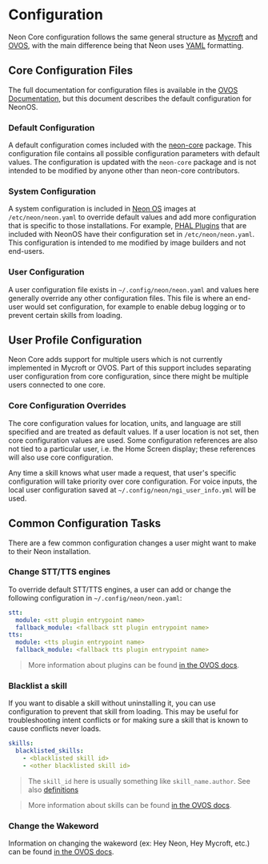 # Configuration

Neon Core configuration follows the same general structure as
[Mycroft](https://mycroft-ai.gitbook.io/docs/using-mycroft-ai/customizations/mycroft-conf)
and [OVOS](https://openvoiceos.github.io/community-docs/060-config/),
with the main difference being that Neon uses [YAML](https://yaml.org/) formatting.

## Core Configuration Files

The full documentation for configuration files is available in the
[OVOS Documentation](https://openvoiceos.github.io/community-docs/config/), but
this document describes the default configuration for NeonOS.

### Default Configuration

A default configuration comes included with the [neon-core](https://github.com/NeonGeckoCom/NeonCore/blob/master/neon_core/configuration/neon.yaml)
package. This configuration file contains all possible configuration parameters
with default values. The configuration is updated with the `neon-core` package
and is not intended to be modified by anyone other than neon-core contributors.

### System Configuration

A system configuration is included in [Neon OS](https://neongeckocom.github.io/neon-docs/neon_os/)
images at `/etc/neon/neon.yaml` to override default values and add more
configuration that is specific to those installations. For example,
[PHAL Plugins](https://openvoiceos.github.io/community-docs/110-ht_phal/) that are
included with NeonOS have their configuration set in `/etc/neon/neon.yaml`. This
configuration is intended to me modified by image builders and not end-users.

### User Configuration

A user configuration file exists in `~/.config/neon/neon.yaml` and values here
generally override any other configuration files. This file is where an end-user
would set configuration, for example to enable debug logging or to prevent certain
skills from loading.

## User Profile Configuration

Neon Core adds support for multiple users which is not currently implemented in
Mycroft or OVOS. Part of this support includes separating user configuration from
core configuration, since there might be multiple users connected to one core.

### Core Configuration Overrides

The core configuration values for location, units, and language are still specified
and are treated as default values. If a user location is not set, then
core configuration values are used. Some configuration references are also not tied
to a particular user, i.e. the Home Screen display; these references will also use
core configuration.

Any time a skill knows what user made a request, that user's specific configuration
will take priority over core configuration. For voice inputs, the local user configuration
saved at `~/.config/neon/ngi_user_info.yml` will be used.

## Common Configuration Tasks

There are a few common configuration changes a user might want to make to their
Neon installation.

### Change STT/TTS engines

To override default STT/TTS engines, a user can add or change the following configuration
in `~/.config/neon/neon.yaml`:

```yaml
stt:
  module: <stt plugin entrypoint name>
  fallback_module: <fallback stt plugin entrypoint name>
tts:
  module: <tts plugin entrypoint name>
  fallback_module: <fallback tts plugin entrypoint name>
```

> More information about plugins can be found [in the OVOS docs](https://openvoiceos.github.io/community-docs/300-glossary/#opm).

### Blacklist a skill

If you want to disable a skill without uninstalling it, you can use configuration
to prevent that skill from loading. This may be useful for troubleshooting intent
conflicts or for making sure a skill that is known to cause conflicts never loads.

```yaml
skills:
  blacklisted_skills:
    - <blacklisted skill id>
    - <other blacklisted skill id>
```

> The `skill_id` here is usually something like `skill_name.author`. See also [definitions](../overview/definitions.md#skill-id)

> More information about skills can be found [in the OVOS docs](https://openvoiceos.github.io/community-docs/080-ht_skills/).

### Change the Wakeword

Information on changing the wakeword (ex: Hey Neon, Hey Mycroft, etc.) can be 
found [in the OVOS docs](https://openvoiceos.github.io/community-docs//104-ht_ww/#ovos-listener-wakewords-hotwords).
